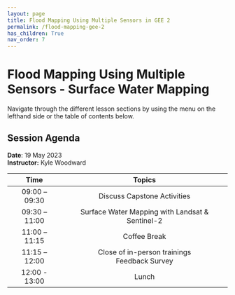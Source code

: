 ```yaml
---
layout: page
title: Flood Mapping Using Multiple Sensors in GEE 2
permalink: /flood-mapping-gee-2
has_children: True
nav_order: 7
---
```


# Flood Mapping Using Multiple Sensors - Surface Water Mapping

Navigate through the different lesson sections by using the menu on the lefthand side or the table of contents below.

## Session Agenda

**Date**: 19 May 2023  
**Instructor:** Kyle Woodward

|      Time     |                                                                                                       Topics                                                                                                                                     |
|:-------------:|:-----------------------------------------------------------------------------------------------------------------------------------------------------------------------------------------------------------------:|
| 09:00 – 09:30 |      Discuss Capstone Activities                 |
| 09:30 – 11:00 |      Surface Water Mapping with Landsat & Sentinel-2                                                         |
| 11:00 – 11:15 |                  Coffee Break                    |
| 11:15 – 12:00 |      Close of in-person trainings<br>Feedback Survey                                                             |      
| 12:00 - 13:00 |                  Lunch                           |
